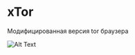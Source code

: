 # xTor
Модифицированная версия tor браузера


 ![Alt Text](https://media.giphy.com/media/vFKqnCdLPNOKc/giphy.gif) 

